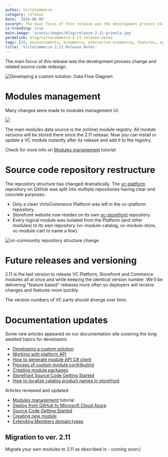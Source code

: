 ```yaml
---
author: VirtoCommerce
category: release
date: '2016-06-09'
excerpt: The main focus of this release was the development process change and related source code redesign.
is-trending: true
main-image: 'assets/images/blog/release-2-11-primula.jpg'
permalink: blog/virtocommerce-2-11-release-notes
tags: [20, announcements, ecommerce, enterprise-ecommerce, features, open-source, release-notes, seo]
title: 'VirtoCommerce 2.11 Release Notes'
---
```

The main focus of this release was the development process change and related source code redesign.

![](assets/images/blog/without-source-code-development-process-data-flow-1.png "Developing a custom solution. Data Flow Diagram")

# Modules management

Many changes were made to modules management UI:

![](assets/images/blog/modules.png)

The main modules data source is the (online) module registry. All module versions will be stored there since the 2.11 release. Now you can install or update a VC module instantly after its release and add it to the registry.

Check for more info on [Modules management](docs/vc2devguide/working-with-platform-manager/localization-implementation) tutorial.

# Source code repository restructure

The repository structure has changed dramatically. The <a href="https://github.com/VirtoCommerce/vc-platform" rel="nofollow">vc-platform</a> repository on GitHub was split into multiple repositories having clear and concrete purposes:

* Only a clean VirtoCommerce Platform was left in the vc-platform repository.
* Storefront website now resides on its own <a href="https://github.com/VirtoCommerce/vc-storefront" rel="nofollow">vc-storefront</a> repository.
* Every logical module was isolated from the Platform (and other modules) to its own repository (vc-module-catalog, vc-module-store, vc-module-cart to name a few).

![](assets/images/blog/vc-repository-split.png "vc-community repository structure change")

# Future releases and versioning

2.11 is the last version to release VC Platform, Storefront and Commerce modules all at once and while keeping the identical version number. We'll be delivering "feature based" releases more often so deployers will receive changes and features more quickly.

The version numbers of VC parts should diverge over time.

# Documentation updates

Some new articles appeared on our documentation site covering the long awaited topics for developers:

* [Developing a custom solution](docs/vc2devguide/development-scenarios/developing-a-custom-solution)
* [Working with platform API](docs/vc2devguide/development-scenarios/working-with-platform-api)
* [How to generate module API C# client](docs/vc2devguide/development-scenarios/how-to-generate-module-api-c-sharp-client)
* [Process of custom module contributing](docs/vc2devguide/development-scenarios/process-of-custom-module-contributing)
* [Creating module packages](docs/vc2devguide/development-scenarios/creating-module-packages)
* [Storefront Source Code Getting Started](docs/vc2devguide/deployment/storefront-deployment/storefront-source-code-getting-started)
* [How to localize catalog product names in storefront](docs/vc2devguide/working-with-storefront/how-to-localize-catalog-product-names-in-storefront)

Articles reviewed and updated:

* [Modules management](docs/vc2userguide/configuration/modules-management) tutorial
* [Deploy from GitHub to Microsoft Cloud Azure](docs/vc2devguide/deployment/platform-deployment/deploy-from-github-to-microsoft-cloud-azure)
* [Source Code Getting Started](docs/vc2devguide/deployment/platform-deployment/source-code-getting-started)
* [Creating new module](docs/vc2devguide/working-with-platform-manager/extending-functionality/creating-new-module)
* [Extending Members domain types](docs/vc2devguide/extending-commerce/extending-members-domain-types)

## Migration to ver. 2.11

Migrate your own modules to 2.11 as described in - coming soon:)